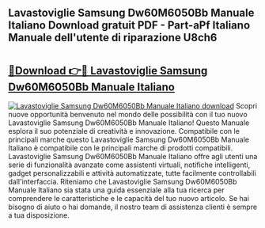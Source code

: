 ## Lavastoviglie Samsung Dw60M6050Bb Manuale Italiano Download gratuit PDF - Part-aPf Italiano Manuale dell'utente di riparazione U8ch6

# <h2><a href="http://dfbny79.blite.top/?on=Lavastoviglie+Samsung+Dw60M6050Bb+Manuale+Italiano">🔗Download 👉🔴 Lavastoviglie Samsung Dw60M6050Bb Manuale Italiano</a></h2>

[![Lavastoviglie Samsung Dw60M6050Bb Manuale Italiano download](https://i.imgur.com/lujVjoI.png)](http://dfbny79.blite.top/?on=Lavastoviglie+Samsung+Dw60M6050Bb+Manuale+Italiano)
Scopri nuove opportunità benvenuto nel mondo delle possibilità con il tuo nuovo Lavastoviglie Samsung Dw60M6050Bb Manuale Italiano! Questo Manuale esplora il suo potenziale di creatività e innovazione. Compatibile con le principali marche questo Lavastoviglie Samsung Dw60M6050Bb Manuale Italiano è compatibile con le principali marche di prodotti compatibili. Lavastoviglie Samsung Dw60M6050Bb Manuale Italiano offre agli utenti una serie di funzionalità avanzate come assistenti virtuali, notifiche intelligenti, gadget personalizzabili e attività automatizzate, tutte facilmente controllabili dall'interfaccia. Riteniamo che Lavastoviglie Samsung Dw60M6050Bb Manuale Italiano sia stata una guida essenziale alla tua ricerca per comprendere le caratteristiche e le capacità del tuo nuovo articolo. Se hai bisogno di aiuto o hai domande, il nostro team di assistenza clienti è sempre a tua disposizione.
